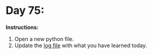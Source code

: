 # Day 75: 
**Instructions:** 
1. Open a new python file.
2. Update the [log file](../../log.md) with what you have learned today.
